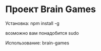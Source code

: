 # Проект Brain Games

Установка: npm install -g

  возможно вам понадобится sudo

Использование: brain-games
